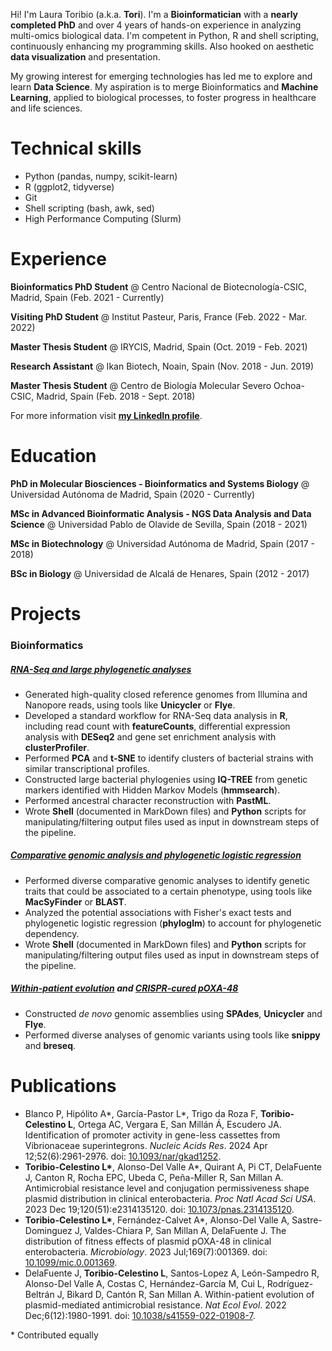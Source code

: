 Hi! I'm Laura Toribio (a.k.a. **Tori**). I'm a **Bioinformatician** with a **nearly completed PhD** and over 4 years of hands-on experience in analyzing multi-omics biological data. I'm competent in Python, R and shell scripting, continuously enhancing my programming skills. Also hooked on aesthetic **data visualization** and presentation. 

My growing interest for emerging technologies has led me to explore and learn **Data Science**. My aspiration is to merge Bioinformatics and **Machine Learning**, applied to biological processes, to foster progress in healthcare and life sciences.


# Technical skills

* Python (pandas, numpy, scikit-learn)
* R (ggplot2, tidyverse)
* Git
* Shell scripting (bash, awk, sed)
* High Performance Computing (Slurm)


# Experience

**Bioinformatics PhD Student** @ Centro Nacional de Biotecnología-CSIC, Madrid, Spain (Feb. 2021 - Currently)

**Visiting PhD Student** @ Institut Pasteur, Paris, France (Feb. 2022 - Mar. 2022)

**Master Thesis Student** @ IRYCIS, Madrid, Spain (Oct. 2019 - Feb. 2021)

**Research Assistant** @ Ikan Biotech, Noain, Spain (Nov. 2018 - Jun. 2019)

**Master Thesis Student** @ Centro de Biología Molecular Severo Ochoa-CSIC, Madrid, Spain (Feb. 2018 - Sept. 2018)

For more information visit [**my LinkedIn profile**](https://www.linkedin.com/in/laura-toribio-celestino/).


# Education

**PhD in Molecular Biosciences - Bioinformatics and Systems Biology** @ Universidad Autónoma de Madrid, Spain (2020 - Currently)

**MSc in Advanced Bioinformatic Analysis - NGS Data Analysis and Data Science** @ Universidad Pablo de Olavide de Sevilla, Spain (2018 - 2021)

**MSc in Biotechnology** @ Universidad Autónoma de Madrid, Spain (2017 - 2018)

**BSc in Biology** @ Universidad de Alcalá de Henares, Spain (2012 - 2017)


# Projects

### Bioinformatics

##### [RNA-Seq and large phylogenetic analyses](https://github.com/LaboraTORIbio/RNA-Seq_enterobacteria_pOXA-48)

* Generated high-quality closed reference genomes from Illumina and Nanopore reads, using tools like **Unicycler** or **Flye**.
* Developed a standard workflow for RNA-Seq data analysis in **R**, including read count with **featureCounts**, differential expression analysis with **DESeq2** and gene set enrichment analysis with **clusterProfiler**.
* Performed **PCA** and **t-SNE** to identify clusters of bacterial strains with similar transcriptional profiles.
* Constructed large bacterial phylogenies using **IQ-TREE** from genetic markers identified with Hidden Markov Models (**hmmsearch**).
* Performed ancestral character reconstruction with **PastML**.
* Wrote **Shell** (documented in MarkDown files) and **Python** scripts for manipulating/filtering output files used as input in downstream steps of the pipeline.

##### [Comparative genomic analysis and phylogenetic logistic regression](https://github.com/LaboraTORIbio/super-sinks)

* Performed diverse comparative genomic analyses to identify genetic traits that could be associated to a certain phenotype, using tools like **MacSyFinder** or **BLAST**.
* Analyzed the potential associations with Fisher's exact tests and phylogenetic logistic regression (**phyloglm**) to account for phylogenetic dependency.
* Wrote **Shell** (documented in MarkDown files) and **Python** scripts for manipulating/filtering output files used as input in downstream steps of the pipeline.

##### [Within-patient evolution](https://github.com/LaboraTORIbio/within_patient_evolution) and [CRISPR-cured pOXA-48](https://github.com/LaboraTORIbio/CRISPR_cured_pOXA-48)

* Constructed *de novo* genomic assemblies using **SPAdes**, **Unicycler** and **Flye**.
* Performed diverse analyses of genomic variants using tools like **snippy** and **breseq**.


# Publications

* Blanco P, Hipólito A\*, García-Pastor L\*, Trigo da Roza F, **Toribio-Celestino L**, Ortega AC, Vergara E, San Millán Á, Escudero JA. Identification of promoter activity in gene-less cassettes from Vibrionaceae superintegrons. *Nucleic Acids Res*. 2024 Apr 12;52(6):2961-2976. doi: [10.1093/nar/gkad1252](https://academic.oup.com/nar/article/52/6/2961/7517494).
* **Toribio-Celestino L\***, Alonso-Del Valle A\*, Quirant A, Pi CT, DelaFuente J, Canton R, Rocha EPC, Ubeda C, Peña-Miller R, San Millan A. Antimicrobial resistance level and conjugation permissiveness shape plasmid distribution in clinical enterobacteria. *Proc Natl Acad Sci USA*. 2023 Dec 19;120(51):e2314135120. doi: [10.1073/pnas.2314135120](https://www.pnas.org/doi/abs/10.1073/pnas.2314135120).
* **Toribio-Celestino L\***, Fernández-Calvet A\*, Alonso-Del Valle A, Sastre-Dominguez J, Valdes-Chiara P, San Millan A, DelaFuente J. The distribution of fitness effects of plasmid pOXA-48 in clinical enterobacteria. *Microbiology*. 2023 Jul;169(7):001369. doi: [10.1099/mic.0.001369](https://www.microbiologyresearch.org/content/journal/micro/10.1099/mic.0.001369).
* DelaFuente J, **Toribio-Celestino L**, Santos-Lopez A, León-Sampedro R, Alonso-Del Valle A, Costas C, Hernández-García M, Cui L, Rodríguez-Beltrán J, Bikard D, Cantón R, San Millan A. Within-patient evolution of plasmid-mediated antimicrobial resistance. *Nat Ecol Evol*. 2022 Dec;6(12):1980-1991. doi: [10.1038/s41559-022-01908-7](https://www.nature.com/articles/s41559-022-01908-7).

\* Contributed equally
